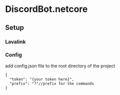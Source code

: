 # DiscordBot.netcore

## Setup

### Lavalink

### Config
add config.json file to the root directory of the project
```
{
  "token": "{your token here}",
  "prefix": "?"//prefix for the commands
}
```
